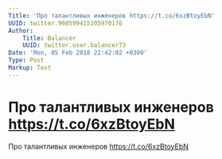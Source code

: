 ```yaml
---
Title: 'Про талантливых инженеров https://t.co/6xzBtoyEbN'
UUID: twitter.960599415105970176
Author:
    Title: Balancer
    UUID: twitter.user.balancer73
Date: 'Mon, 05 Feb 2018 22:42:02 +0300'
Type: Post
Markup: Text
---
```


# Про талантливых инженеров https://t.co/6xzBtoyEbN

Про талантливых инженеров https://t.co/6xzBtoyEbN